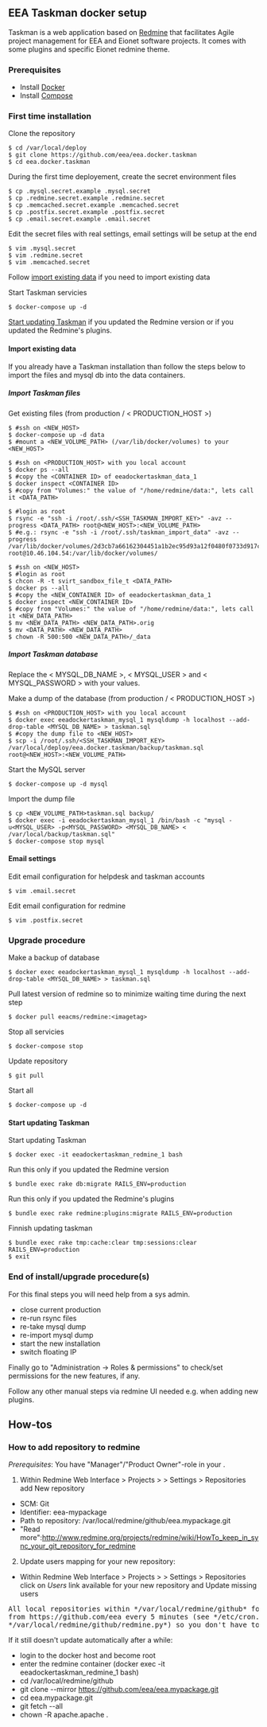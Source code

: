 ## EEA Taskman docker setup
Taskman is a web application based on [Redmine](http://www.redmine.org) that facilitates Agile project management for EEA and Eionet software projects. It comes with some plugins and specific Eionet redmine theme.

### Prerequisites

- Install [Docker](https://docs.docker.com/installation/)
- Install [Compose](https://docs.docker.com/compose/install/)

### First time installation

Clone the repository

    $ cd /var/local/deploy
    $ git clone https://github.com/eea/eea.docker.taskman
    $ cd eea.docker.taskman

During the first time deployement, create the secret environment files

    $ cp .mysql.secret.example .mysql.secret
    $ cp .redmine.secret.example .redmine.secret
    $ cp .memcached.secret.example .memcached.secret
    $ cp .postfix.secret.example .postfix.secret
    $ cp .email.secret.example .email.secret

Edit the secret files with real settings, email settings will be setup at the end

    $ vim .mysql.secret
    $ vim .redmine.secret
    $ vim .memcached.secret

Follow [import existing data](#import-existing-data) if you need to import existing data

Start Taskman servicies

    $ docker-compose up -d

[Start updating Taskman](#start-updating-taskman) if you updated the Redmine version or if you updated the Redmine's plugins.

#### Import existing data

If you already have a Taskman installation than follow the steps below to import the files and mysql db into the data containers.

##### Import Taskman files

Get existing files (from production / < PRODUCTION_HOST >)

    $ #ssh on <NEW_HOST>
    $ docker-compose up -d data
    $ #mount a <NEW_VOLUME_PATH> (/var/lib/docker/volumes) to your <NEW_HOST>

    $ #ssh on <PRODUCTION_HOST> with you local account
    $ docker ps --all
    $ #copy the <CONTAINER ID> of eeadockertaskman_data_1
    $ docker inspect <CONTAINER ID>
    $ #copy from "Volumes:" the value of "/home/redmine/data:", lets call it <DATA_PATH>

    $ #login as root
    $ rsync -e "ssh -i /root/.ssh/<SSH_TASKMAN_IMPORT_KEY>" -avz --progress <DATA_PATH> root@<NEW_HOST>:<NEW_VOLUME_PATH>
    $ #e.g.: rsync -e "ssh -i /root/.ssh/taskman_import_data" -avz --progress /var/lib/docker/volumes/2d3cb7a66162304451a1b2ec95d93a12f0480f0733d917c00e618bf8f95525f3 root@10.46.104.54:/var/lib/docker/volumes/

    $ #ssh on <NEW_HOST>
    $ #login as root
    $ chcon -R -t svirt_sandbox_file_t <DATA_PATH>
    $ docker ps --all
    $ #copy the <NEW_CONTAINER ID> of eeadockertaskman_data_1
    $ docker inspect <NEW_CONTAINER ID>
    $ #copy from "Volumes:" the value of "/home/redmine/data:", lets call it <NEW_DATA_PATH>
    $ mv <NEW_DATA_PATH> <NEW_DATA_PATH>.orig
    $ mv <DATA_PATH> <NEW_DATA_PATH>
    $ chown -R 500:500 <NEW_DATA_PATH>/_data

##### Import Taskman database

Replace the < MYSQL_DB_NAME >, < MYSQL_USER > and < MYSQL_PASSWORD > with your values.

Make a dump of the database (from production / < PRODUCTION_HOST >)

    $ #ssh on <PRODUCTION_HOST> with you local account
    $ docker exec eeadockertaskman_mysql_1 mysqldump -h localhost --add-drop-table <MYSQL_DB_NAME> > taskman.sql
    $ #copy the dump file to <NEW_HOST>
    $ scp -i /root/.ssh/<SSH_TASKMAN_IMPORT_KEY> /var/local/deploy/eea.docker.taskman/backup/taskman.sql root@<NEW_HOST>:<NEW_VOLUME_PATH>

Start the MySQL server

    $ docker-compose up -d mysql

Import the dump file

    $ cp <NEW_VOLUME_PATH>taskman.sql backup/
    $ docker exec -i eeadockertaskman_mysql_1 /bin/bash -c "mysql -u<MYSQL_USER> -p<MYSQL_PASSWORD> <MYSQL_DB_NAME> < /var/local/backup/taskman.sql"
    $ docker-compose stop mysql

#### Email settings

Edit email configuration for helpdesk and taskman accounts

    $ vim .email.secret

Edit email configuration for redmine

    $ vim .postfix.secret

### Upgrade procedure

Make a backup of database

    $ docker exec eeadockertaskman_mysql_1 mysqldump -h localhost --add-drop-table <MYSQL_DB_NAME> > taskman.sql

Pull latest version of redmine so to minimize waiting time during the next step

    $ docker pull eeacms/redmine:<imagetag>

Stop all servicies

    $ docker-compose stop

Update repository

    $ git pull

Start all

    $ docker-compose up -d

#### Start updating Taskman

Start updating Taskman

    $ docker exec -it eeadockertaskman_redmine_1 bash

Run this only if you updated the Redmine version

    $ bundle exec rake db:migrate RAILS_ENV=production

Run this only if you updated the Redmine's plugins

    $ bundle exec rake redmine:plugins:migrate RAILS_ENV=production

Finnish updating taskman

    $ bundle exec rake tmp:cache:clear tmp:sessions:clear RAILS_ENV=production
    $ exit

### End of install/upgrade procedure(s)

For this final steps you will need help from a sys admin.

- close current production
- re-run rsync files
- re-take mysql dump
- re-import mysql dump
- start the new installation
- switch floating IP

Finally go to "Administration -> Roles & permissions" to check/set permissions for the new features, if any.

Follow any other manual steps via redmine UI needed e.g. when adding new plugins.

## How-tos
### How to add repository to redmine

*Prerequisites*: You have "Manager"/"Product Owner"-role in your <Project>.

1. Within Redmine Web Interface > Projects > <Project> > Settings > Repositories add New repository

* SCM: Git
* Identifier: eea-mypackage
* Path to repository: /var/local/redmine/github/eea.mypackage.git
* "Read more":http://www.redmine.org/projects/redmine/wiki/HowTo_keep_in_sync_your_git_repository_for_redmine

2. Update users mapping for your new repository:

* Within Redmine Web Interface > Projects > <Project> > Settings > Repositories click on *Users* link available for your new repository and Update missing users

<pre>
All local repositories within */var/local/redmine/github* folder are synced automatically
from https://github.com/eea every 5 minutes (see */etc/cron.d/sync_git_repos* and
*/var/local/redmine/github/redmine.py*) so you don't have to add them manually on server side.
</pre>

If it still doesn't update automatically after a while:

* login to the docker host and become root
* enter the redmine container (docker exec -it eeadockertaskman_redmine_1 bash)
* cd /var/local/redmine/github
* git clone --mirror https://github.com/eea/eea.mypackage.git
* cd eea.mypackage.git
* git fetch --all
* chown -R apache.apache .
